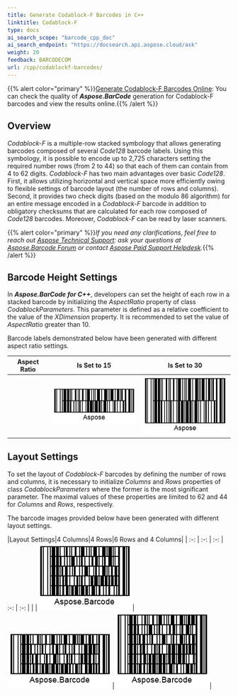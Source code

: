 ```yaml
---
title: Generate Codablock-F Barcodes in C++
linktitle: Codablock-F
type: docs
ai_search_scope: "barcode_cpp_doc"
ai_search_endpoint: "https://docsearch.api.aspose.cloud/ask"
weight: 20
feedback: BARCODECOM
url: /cpp/codablockf-barcodes/
---
```

{{% alert color="primary" %}}[Generate Codablock-F Barcodes Online](https://products.aspose.app/barcode/generate/codablock?type=codablockf): You can check the quality of ***Aspose.BarCode*** generation for Codablock-F barcodes and view the results online.{{% /alert %}}

## **Overview**
*Codablock-F* is a multiple-row stacked symbology that allows generating barcodes composed of several *Code128* barcode labels. Using this symbology, it is possible to encode up to 2,725 characters setting the required number rows (from 2 to 44) so that each of them can contain from 4 to 62 digits. *Codablock-F* has two main advantages over basic *Code128*. First, it allows utilizing horizontal and vertical space more efficiently owing to flexible settings of barcode layout (the number of rows and columns). Second, it provides two check digits (based on the modulo 86 algorithm) for an entire message encoded in a *Codablock-F* barcode in addition to obligatory checksums that are calculated for each row composed of *Code128* barcodes. Moreover, *Codablock-F* can be read by laser scanners.
  
{{% alert color="primary" %}}*If you need any clarifications, feel free to reach out [Aspose Technical Support](/barcode/cpp/technical-support/): ask your questions at [Aspose.Barcode Forum](https://forum.aspose.com/c/barcode/13) or contact [Aspose Paid Support Helpdesk](https://helpdesk.aspose.com/).*{{% /alert %}}
  
## **Barcode Height Settings**
In ***Aspose.BarCode for C++***, developers can set the height of each row in a stacked barcode by initializing the *AspectRatio* property of class *CodablockParameters*. This parameter is defined as a relative coefficient to the value of the *XDimension* property. It is recommended to set the value of *AspectRatio* greater than 10.  
  
Barcode labels demonstrated below have been generated with different aspect ratio settings. 
  
|Aspect Ratio|Is Set to 15|Is Set to 30|
| :-: | :-: | :-: |
| |<img src="codablockfaspectratio15.png">|<img src="codablockfaspectratio30.png">|
    

## **Layout Settings**
To set the layout of *Codablock-F* barcodes by defining the number of rows and columns, it is necessary to initialize *Columns* and *Rows* properties of class *CodablockParameters* where the former is the most significant parameter. The maximal values of these properties are limited to 62 and 44 for *Columns* and *Rows*, respectively.  
  
The barcode images provided below have been generated with different layout settings.
  
|Layout Settings|4 Columns|4 Rows|6 Rows and 4 Columns|
| :-: | :-: | :-: | :-: | :-: |
| |<img src="codablockfcol4.png">|<img src="codablockfrow4.png">|<img src="codablockfrow6col4.png">|
  
